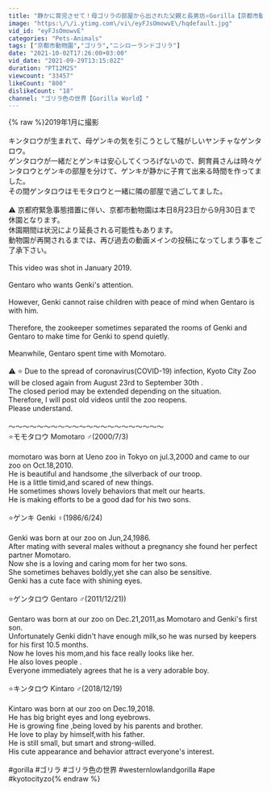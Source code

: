 ```yaml
---
title: "静かに育児させて！母ゴリラの部屋から出された父親と長男坊⭐️Gorilla【京都市動物園】Gentaro is sometimes an obstacle to raising a baby."
image: "https:\/\/i.ytimg.com\/vi\/eyFJsOmowvE\/hqdefault.jpg"
vid_id: "eyFJsOmowvE"
categories: "Pets-Animals"
tags: ["京都市動物園","ゴリラ","ニシローランドゴリラ"]
date: "2021-10-02T17:26:00+03:00"
vid_date: "2021-09-29T13:15:02Z"
duration: "PT12M2S"
viewcount: "33457"
likeCount: "800"
dislikeCount: "18"
channel: "ゴリラ色の世界【Gorilla World】"
---
```

{% raw %}2019年1月に撮影<br /><br />キンタロウが生まれて、母ゲンキの気を引こうとして騒がしいヤンチャなゲンタロウ。<br />ゲンタロウが一緒だとゲンキは安心してくつろげないので、飼育員さんは時々ゲンタロウとゲンキの部屋を分けて、ゲンキが静かに子育て出来る時間を作ってました。<br />その間ゲンタロウはモモタロウと一緒に隣の部屋で過ごしてました。<br /><br />⚠️ 京都府緊急事態措置に伴い、京都市動物園は本日8月23日から9月30日まで休園となります。<br />休園期間は状況により延長される可能性もあります。<br />動物園が再開されるまでは、再び過去の動画メインの投稿になってしまう事をご了承下さい。<br /><br />This video was shot in January 2019.<br /><br />Gentaro who wants Genki's attention.<br /><br />However, Genki cannot raise children with peace of mind when Gentaro is with him.<br /><br />Therefore, the zookeeper sometimes separated the rooms of Genki and Gentaro to make time for Genki to spend quietly.<br /><br />Meanwhile, Gentaro spent time with Momotaro.<br /><br />⚠️ ⭐️ Due to the spread of coronavirus(COVID-19) infection, Kyoto City Zoo will be closed again from August 23rd to September 30th .<br />The closed period may be extended depending on the situation.<br />Therefore, I will post old videos until the zoo reopens.<br />Please understand.<br /><br />〜〜〜〜〜〜〜〜〜〜〜〜〜〜〜〜〜〜〜〜〜〜<br />⭐️モモタロウ Momotaro ♂(2000/7/3)<br /><br />momotaro was born at Ueno zoo in Tokyo on jul.3,2000 and came to our zoo on Oct.18,2010.<br />He is beautiful and handsome ,the silverback of our troop.<br />He is a little timid,and scared of new things.<br />He sometimes shows lovely behaviors that melt our hearts.<br />He is making efforts to be a good dad for his two sons.<br /><br />⭐️ゲンキ Genki ♀(1986/6/24)<br /><br />Genki was born at our zoo on Jun,24,1986.<br />After mating with several males without a pregnancy she found her perfect partner Momotaro.<br />Now she is a loving and caring mom for her two sons.<br />She sometimes behaves boldly,yet she can also be sensitive.<br />Genki has a cute face with shining eyes.<br /><br />⭐️ゲンタロウ Gentaro ♂(2011/12/21))<br /><br />Gentaro was born at our zoo on Dec.21,2011,as Momotaro and Genki's first son.<br />Unfortunately Genki didn't have enough milk,so he was nursed by keepers for his first 10.5 months.<br />Now he loves his mom,and his face really looks like her.<br />He also loves people .<br />Everyone immediately agrees that he is a very adorable boy.<br /><br />⭐️キンタロウ Kintaro ♂(2018/12/19)<br /><br />Kintaro was born at our zoo on Dec.19,2018.<br />He has big bright eyes and long eyebrows.<br />He is growing fine ,being loved by his parents and brother.<br />He love to play by himself,with his father.<br />He is still small, but smart and strong-willed.<br />His cute appearance and behavior attract everyone's interest.<br /><br /> #gorilla #ゴリラ #ゴリラ色の世界 #westernlowlandgorilla #ape #kyotocityzo{% endraw %}
